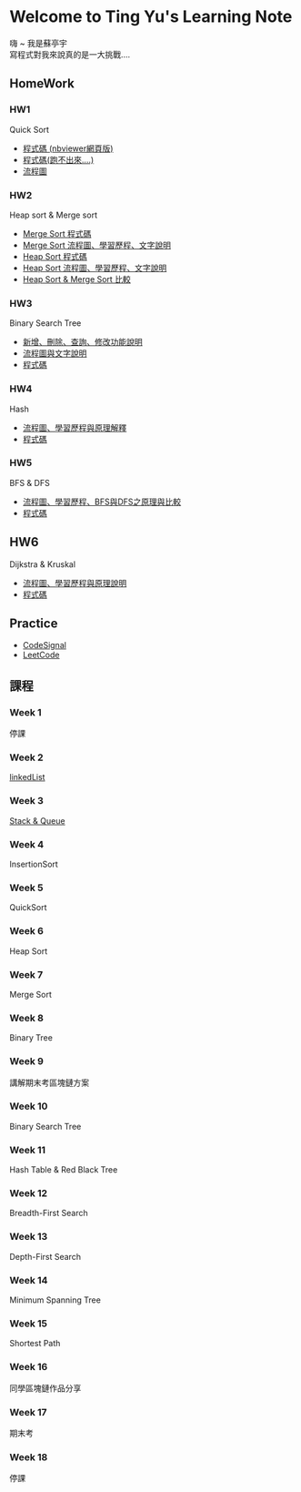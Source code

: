 # Welcome to Ting Yu's Learning Note
嗨 ~ 我是蘇亭宇         
寫程式對我來說真的是一大挑戰....

## HomeWork
### HW1
Quick Sort
 * [程式碼 (nbviewer網頁版)](https://nbviewer.jupyter.org/github/stopraining/LearningNote/blob/master/HW1/HW1_QuickSort.ipynb)
 * [程式碼(跑不出來....)](https://github.com/stopraining/LearningNote/blob/master/HW1/HW1_QuickSort.ipynb)
 * [流程圖](https://github.com/stopraining/LearningNote/blob/master/HW1/hw1_%E6%B5%81%E7%A8%8B%E5%9C%96.jpeg)
### HW2
Heap sort & Merge sort
 * [Merge Sort 程式碼](https://github.com/stopraining/LearningNote/blob/master/HW2/merge_sort_06170117.py)
 * [Merge Sort 流程圖、學習歷程、文字說明](https://github.com/stopraining/LearningNote/blob/master/HW2/Merge%20Sort_%E6%B5%81%E7%A8%8B%E5%9C%96%E3%80%81%E6%96%87%E5%AD%97%E3%80%81%E5%AD%B8%E7%BF%92%E6%AD%B7%E7%A8%8B.md)
 * [Heap Sort 程式碼](https://github.com/stopraining/LearningNote/blob/master/HW2/heap_sort_06170107.py)
 * [Heap Sort 流程圖、學習歷程、文字說明](https://github.com/stopraining/LearningNote/blob/master/HW2/Heap%20Sort_%E6%B5%81%E7%A8%8B%E5%9C%96%E3%80%81%E6%96%87%E5%AD%97%E3%80%81%E5%AD%B8%E7%BF%92%E6%AD%B7%E7%A8%8B.md)
 * [Heap Sort & Merge Sort 比較](https://github.com/stopraining/LearningNote/blob/master/HW2/Heap%20Sort%20%26%20Merge%20Sort%E6%AF%94%E8%BC%83.md)
 ### HW3
 Binary Search Tree
 * [新增、刪除、查詢、修改功能說明](https://github.com/stopraining/LearningNote/blob/master/HW3/Binary%20Search%20Tree%20%E6%96%B0%E5%A2%9E%E3%80%81%E5%88%AA%E9%99%A4%E3%80%81%E6%9F%A5%E8%A9%A2%E3%80%81%E4%BF%AE%E6%94%B9%E5%8A%9F%E8%83%BD%E8%AA%AA%E6%98%8E.md)
 * [流程圖與文字說明](https://github.com/stopraining/LearningNote/blob/master/HW3/Binary%20Search%20Tree%20%E6%B5%81%E7%A8%8B%E5%9C%96%E3%80%81%E5%AD%B8%E7%BF%92%E6%AD%B7%E7%A8%8B%E8%88%87BST%E5%8E%9F%E7%90%86.md)
 * [程式碼](https://github.com/stopraining/LearningNote/blob/master/HW3/binary_search_tree_06170117.py) 
 ### HW4
 Hash
 * [流程圖、學習歷程與原理解釋](https://github.com/stopraining/LearningNote/blob/master/HW4/Hash%20Table%20%E6%B5%81%E7%A8%8B%E5%9C%96%E3%80%81%E5%AD%B8%E7%BF%92%E6%AD%B7%E7%A8%8B%E8%88%87Hash%E5%8E%9F%E7%90%86%E8%A7%A3%E9%87%8B.md)
 * [程式碼](https://github.com/stopraining/LearningNote/blob/master/HW4/hash_table_06170117.py)
 ### HW5
 BFS & DFS
 * [流程圖、學習歷程、BFS與DFS之原理與比較](https://github.com/stopraining/LearningNote/blob/master/HW5/%E6%B5%81%E7%A8%8B%E5%9C%96%E3%80%81%E5%AD%B8%E7%BF%92%E6%AD%B7%E7%A8%8B%E3%80%81BFS%E8%88%87DFS%E4%B9%8B%E5%8E%9F%E7%90%86%E8%88%87%E6%AF%94%E8%BC%83.md)
 * [程式碼](https://github.com/stopraining/LearningNote/blob/master/HW5/BFS_06170117.py)
## HW6
 Dijkstra & Kruskal
 * [流程圖、學習歷程與原理說明](https://github.com/stopraining/LearningNote/blob/master/HW6/Dijkstra%26Kruskal%E6%B5%81%E7%A8%8B%E5%9C%96%E3%80%81%E5%AD%B8%E7%BF%92%E6%AD%B7%E7%A8%8B%E8%88%87%E5%8E%9F%E7%90%86%E8%AA%AA%E6%98%8E.md)
 * [程式碼](https://github.com/stopraining/LearningNote/blob/master/HW6/Dijkstra_06170117.py)
 
## Practice 
  * [CodeSignal](https://github.com/stopraining/LearningNote/tree/master/CodeSignal)
  * [LeetCode](https://github.com/stopraining/LearningNote/tree/master/LeetCode)

## 課程

### **Week 1**
停課
### **Week 2**
[linkedList](https://github.com/stopraining/LearningNote/blob/master/intro/Linked%20List.md)
### **Week 3**
[Stack & Queue](https://github.com/stopraining/LearningNote/blob/master/intro/Stack%20%26%20Queue.md)
### **Week 4**      
InsertionSort
### **Week 5**    
QuickSort
### **Week 6**    
Heap Sort 
### **Week 7**    
Merge Sort
### **Week 8**      
Binary Tree
### **Week 9**        
講解期末考區塊鏈方案
### **Week 10**      
Binary Search Tree
### **Week 11**            
Hash Table & Red Black Tree
### **Week 12**           
Breadth-First Search
### **Week 13**          
Depth-First Search
### **Week 14**          
Minimum Spanning Tree
### **Week 15**            
Shortest Path
### **Week 16**            
同學區塊鏈作品分享
### **Week 17**             
期末考
### **Week 18**           
停課



